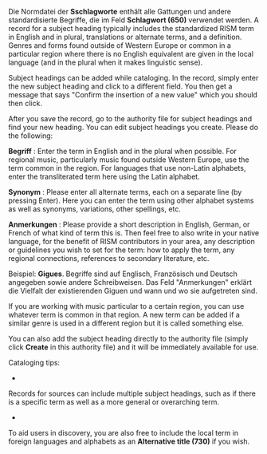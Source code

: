 Die Normdatei der **Sschlagworte** enthält alle Gattungen und andere standardisierte Begriffe, die im Feld **Schlagwort (650)** verwendet werden. A record for a subject heading typically includes the standardized RISM term in English and in plural, translations or alternate terms, and a definition. Genres and forms found outside of Western Europe or common in a particular region where there is no English equivalent are given in the local language (and in the plural when it makes linguistic sense).

Subject headings can be added while cataloging. In the record, simply enter the new subject heading and click to a different field. You then get a message that says "Confirm the insertion of a new value" which you should then click.

After you save the record, go to the authority file for subject headings and find your new heading. You can edit subject headings you create. Please do the following:

**Begriff** : Enter the term in English and in the plural when possible. For regional music, particularly music found outside Western Europe, use the term common in the region. For languages that use non-Latin alphabets, enter the transliterated term here using the Latin alphabet.

**Synonym** : Please enter all alternate terms, each on a separate line (by pressing Enter). Here you can enter the term using other alphabet systems as well as synonyms, variations, other spellings, etc.

**Anmerkungen** : Please provide a short description in English, German, or French of what kind of term this is. Then feel free to also write in your native language, for the benefit of RISM contributors in your area, any description or guidelines you wish to set for the term: how to apply the term, any regional connections, references to secondary literature, etc.

Beispiel: **Gigues**. Begriffe sind auf Englisch, Französisch und Deutsch angegeben sowie andere Schreibweisen. Das Feld "Anmerkungen" erklärt die Vielfalt der existierenden Giguen und wann und wo sie aufgetreten sind.&nbsp;

If you are working with music particular to a certain region, you can use whatever term is common in that region. A new term can be added if a similar genre is used in a different region but it is called something else.

You can also add the subject heading directly to the authority file (simply click **Create** in this authority file) and it will be immediately available for use.

Cataloging tips:

- 

Records for sources can include multiple subject headings, such as if there is a specific term as well as a more general or overarching term.

- 

To aid users in discovery, you are also free to include the local term in foreign languages and alphabets as an **Alternative title (730)** if you wish.